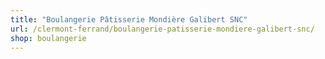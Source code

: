 ```yaml
---
title: "Boulangerie Pâtisserie Mondière Galibert SNC"
url: /clermont-ferrand/boulangerie-patisserie-mondiere-galibert-snc/
shop: boulangerie
---
```

